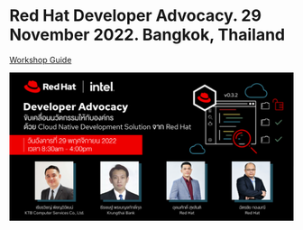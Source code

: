 # Red Hat Developer Advocacy. 29 November 2022. Bangkok, Thailand

[Workshop Guide](http:)

![cover](cover.jpg)
